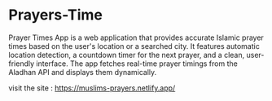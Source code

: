 # Prayers-Time
Prayer Times App is a web application that provides accurate Islamic prayer times based on the user's location or a searched city. It features automatic location detection, a countdown timer for the next prayer, and a clean, user-friendly interface. The app fetches real-time prayer timings from the Aladhan API and displays them dynamically.


visit the site : https://muslims-prayers.netlify.app/
